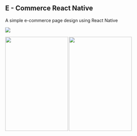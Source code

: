 ## E - Commerce React Native

A simple e-commerce page design using React Native

<p align="left" width="200" height="300">
<img align="center" src="http://res.cloudinary.com/yemiwebby-com-ng/image/upload/v1523597669/shot1_p4ypyh.png">
</p>



<img align="left" width="200" height="300" margin-left="30" src="http://res.cloudinary.com/yemiwebby-com-ng/image/upload/v1523597669/shot3_khumqx.png">


<img align="left" width="200" height="300" src="http://res.cloudinary.com/yemiwebby-com-ng/image/upload/v1523597669/shot2_upqeqk.png">
